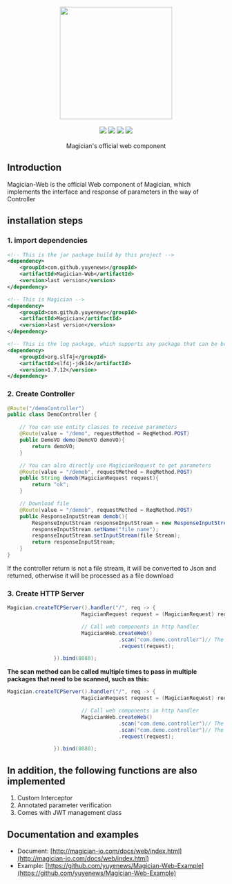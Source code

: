<br/>

<div align=center>
<img width="260px;" src="http://magician-io.com/img/logo-white.png"/>
</div>

<br/>

<div align=center>

<img src="https://img.shields.io/badge/licenes-MIT-brightgreen.svg"/>
<img src="https://img.shields.io/badge/jdk-11+-brightgreen.svg"/>
<img src="https://img.shields.io/badge/maven-3.5.4+-brightgreen.svg"/>
<img src="https://img.shields.io/badge/release-master-brightgreen.svg"/>

</div>
<br/>

<div align=center>
Magician's official web component
</div>


## Introduction

Magician-Web is the official Web component of Magician, which implements the interface and response of parameters in the way of Controller

## installation steps

### 1. import dependencies

```xml
<!-- This is the jar package build by this project -->
<dependency>
    <groupId>com.github.yuyenews</groupId>
    <artifactId>Magician-Web</artifactId>
    <version>last version</version>
</dependency>

<!-- This is Magician -->
<dependency>
    <groupId>com.github.yuyenews</groupId>
    <artifactId>Magician</artifactId>
    <version>last version</version>
</dependency>

<!-- This is the log package, which supports any package that can be bridged with slf4j -->
<dependency>
    <groupId>org.slf4j</groupId>
    <artifactId>slf4j-jdk14</artifactId>
    <version>1.7.12</version>
</dependency>
```

### 2. Create Controller

```java
@Route("/demoController")
public class DemoController {

	// You can use entity classes to receive parameters
	@Route(value = "/demo", requestMethod = ReqMethod.POST)
	public DemoVO demo(DemoVO demoVO){
		return demoVO;
	}

	// You can also directly use MagicianRequest to get parameters
	@Route(value = "/demob", requestMethod = ReqMethod.POST)
	public String demob(MagicianRequest request){
		return "ok";
	}

	// Download file
	@Route(value = "/demob", requestMethod = ReqMethod.POST)
	public ResponseInputStream demob(){
		ResponseInputStream responseInputStream = new ResponseInputStream();
		responseInputStream.setName("file name");
		responseInputStream.setInputStream(file Stream);
		return responseInputStream;
	}
}
```

If the controller return is not a file stream, it will be converted to Json and returned, otherwise it will be processed as a file download

### 3. Create HTTP Server

```java
Magician.createTCPServer().handler("/", req -> {
                        MagicianRequest request = (MagicianRequest) req;

                        // Call web components in http handler
                        MagicianWeb.createWeb()
                                    .scan("com.demo.controller")// The name of the package where the controller and interceptor are located
                                    .request(request);

               }).bind(8080);
```

**The scan method can be called multiple times to pass in multiple packages that need to be scanned, such as this:**

```java
Magician.createTCPServer().handler("/", req -> {
                        MagicianRequest request = (MagicianRequest) req;

                        // Call web components in http handler
                        MagicianWeb.createWeb()
                                    .scan("com.demo.controller")// The name of the package where the controller and interceptor are located
                                    .scan("com.demo.controller")// The name of the package where the controller and interceptor are located
                                    .request(request);

               }).bind(8080);
```

## In addition, the following functions are also implemented

1. Custom Interceptor
2. Annotated parameter verification
3. Comes with JWT management class

## Documentation and examples
- Document: [http://magician-io.com/docs/web/index.html](http://magician-io.com/docs/web/index.html)
- Example: [https://github.com/yuyenews/Magician-Web-Example](https://github.com/yuyenews/Magician-Web-Example)